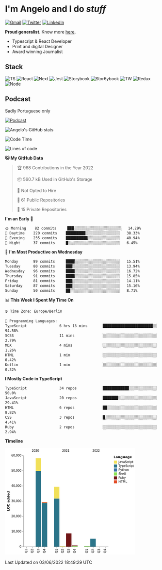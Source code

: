 # I'm Angelo and I do _stuff_

[![Gmail](https://img.shields.io/badge/Gmail-D14836?style=for-the-badge&logo=gmail&logoColor=white)](mailto:oiangelodias@gmail.com)
[![Twitter](https://img.shields.io/badge/Twitter-1DA1F2?style=for-the-badge&logo=twitter&logoColor=white)](https://www.twitter.com/oicronofobico)
[![LinkedIn](https://img.shields.io/badge/LinkedIn-0077B5?style=for-the-badge&logo=linkedin&logoColor=white)](https://www.linkedin.com/in/angelod1as/)

**Proud generalist**. Know more [here](http://www.angelodias.com.br/).

- Typescript & React Developer
- Print and digital Designer
- Award winning Journalist

## Stack

![TS](https://img.shields.io/badge/TypeScript-007ACC?style=for-the-badge&logo=typescript&logoColor=white)
![React](https://img.shields.io/badge/React-20232A?style=for-the-badge&logo=react&logoColor=61DAFB)
![Next](https://img.shields.io/badge/next.js-000000?style=for-the-badge&logo=nextdotjs&logoColor=white)
![Jest](https://img.shields.io/badge/Jest-C21325?style=for-the-badge&logo=jest&logoColor=white)
![Storybook](https://img.shields.io/badge/storybook-FF4785?style=for-the-badge&logo=storybook&logoColor=white)
![Stor6ybook](https://img.shields.io/badge/Figma-F24E1E?style=for-the-badge&logo=figma&logoColor=white)
![TW](https://img.shields.io/badge/Tailwind_CSS-38B2AC?style=for-the-badge&logo=tailwind-css&logoColor=white)
![Redux](https://img.shields.io/badge/Redux-593D88?style=for-the-badge&logo=redux&logoColor=white)
![Node](https://img.shields.io/badge/Node.js-339933?style=for-the-badge&logo=nodedotjs&logoColor=white)

## Podcast

Sadly Portuguese only

[![Podcast](https://user-images.githubusercontent.com/13950513/143299819-ef1f5a9b-f29b-4c52-b2c4-2cdb9dafa640.png)](http://anchor.fm/cronofobia)


![Angelo's GitHub stats](https://github-readme-stats.vercel.app/api?username=angelod1as&show_icons=true&theme=dark)

<!--START_SECTION:waka-->
![Code Time](http://img.shields.io/badge/Code%20Time-0%20secs-blue)

![Lines of code](https://img.shields.io/badge/From%20Hello%20World%20I%27ve%20Written-142%20Thousand%20lines%20of%20code-blue)

**🐱 My GitHub Data** 

> 🏆 988 Contributions in the Year 2022
 > 
> 📦 560.7 kB Used in GitHub's Storage 
 > 
> 🚫 Not Opted to Hire
 > 
> 📜 61 Public Repositories 
 > 
> 🔑 15 Private Repositories  
 > 
**I'm an Early 🐤** 

```text
🌞 Morning    82 commits     ███░░░░░░░░░░░░░░░░░░░░░░   14.29% 
🌆 Daytime    220 commits    █████████░░░░░░░░░░░░░░░░   38.33% 
🌃 Evening    235 commits    ██████████░░░░░░░░░░░░░░░   40.94% 
🌙 Night      37 commits     █░░░░░░░░░░░░░░░░░░░░░░░░   6.45%

```
📅 **I'm Most Productive on Wednesday** 

```text
Monday       89 commits     ████░░░░░░░░░░░░░░░░░░░░░   15.51% 
Tuesday      80 commits     ███░░░░░░░░░░░░░░░░░░░░░░   13.94% 
Wednesday    96 commits     ████░░░░░░░░░░░░░░░░░░░░░   16.72% 
Thursday     91 commits     ████░░░░░░░░░░░░░░░░░░░░░   15.85% 
Friday       81 commits     ███░░░░░░░░░░░░░░░░░░░░░░   14.11% 
Saturday     87 commits     ███░░░░░░░░░░░░░░░░░░░░░░   15.16% 
Sunday       50 commits     ██░░░░░░░░░░░░░░░░░░░░░░░   8.71%

```


📊 **This Week I Spent My Time On** 

```text
⌚︎ Time Zone: Europe/Berlin

💬 Programming Languages: 
TypeScript               6 hrs 13 mins       ███████████████████████░░   94.58% 
SCSS                     11 mins             ░░░░░░░░░░░░░░░░░░░░░░░░░   2.79% 
MDX                      4 mins              ░░░░░░░░░░░░░░░░░░░░░░░░░   1.26% 
HTML                     1 min               ░░░░░░░░░░░░░░░░░░░░░░░░░   0.42% 
Kotlin                   1 min               ░░░░░░░░░░░░░░░░░░░░░░░░░   0.32%

```

**I Mostly Code in TypeScript** 

```text
TypeScript               34 repos            ████████████░░░░░░░░░░░░░   50.0% 
JavaScript               20 repos            ███████░░░░░░░░░░░░░░░░░░   29.41% 
HTML                     6 repos             ██░░░░░░░░░░░░░░░░░░░░░░░   8.82% 
CSS                      3 repos             █░░░░░░░░░░░░░░░░░░░░░░░░   4.41% 
Ruby                     2 repos             ░░░░░░░░░░░░░░░░░░░░░░░░░   2.94%

```


**Timeline**

![Chart not found](https://raw.githubusercontent.com/angelod1as/angelod1as/main/charts/bar_graph.png) 


 Last Updated on 03/06/2022 18:49:29 UTC
<!--END_SECTION:waka-->
